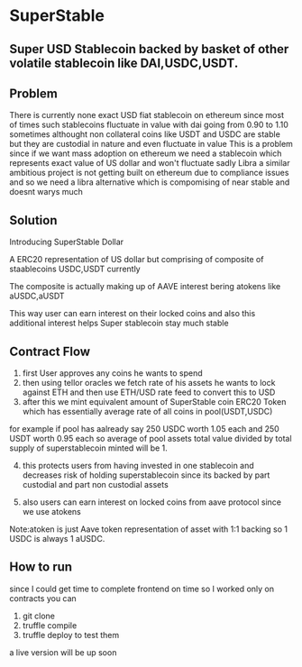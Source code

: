 # SuperStable

## Super USD Stablecoin backed by basket of other volatile stablecoin like DAI,USDC,USDT.

## Problem

There is currently none exact USD fiat stablecoin on ethereum since most of times such stablecoins fluctuate in value with dai going from 0.90 to 1.10 sometimes
althought non collateral coins like USDT and USDC are stable but they are custodial in nature and even fluctuate in value
This is a problem since if we want mass adoption on ethereum we need a stablecoin which represents exact value of US dollar and won't fluctuate
sadly Libra a similar ambitious project is not getting built on ethereum due to compliance issues and so we need a libra alternative which is compomising of near stable and doesnt warys much

## Solution

Introducing SuperStable Dollar

A ERC20 representation of US dollar but comprising of composite of staablecoins USDC,USDT currently 

The composite is actually making up of AAVE interest bering atokens like aUSDC,aUSDT

This way user can earn interest on their locked coins and also this additional interest helps Super stablecoin stay much stable

## Contract Flow

1. first User approves any coins he wants to spend
2. then using tellor oracles we fetch rate of his assets he wants to lock against ETH and then use ETH/USD rate feed to convert this to USD
3. after this we mint equivalent amount of SuperStable coin ERC20 Token which has essentially average rate of all coins in pool(USDT,USDC)

for example if pool has aalready say 250 USDC worth 1.05 each and 250 USDT worth 0.95 each so average of pool assets total value divided by total supply of superstablecoin minted will be 1.

4. this protects users from having invested in one stablecoin and decreases risk of holding superstablecoin since its backed by part custodial and part non custodial assets

5. also users can earn interest on locked coins from aave protocol since we use atokens 

Note:atoken is just Aave token representation of asset with 1:1 backing so 1 USDC is always 1 aUSDC.

## How to run

since I could get time to complete frontend on time so I worked only on contracts
you can 
1. git clone
2. truffle compile
3. truffle deploy to test them

a live version will be up soon


